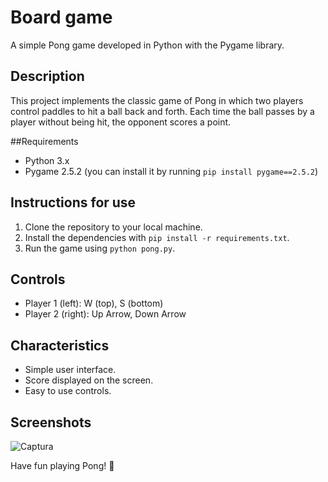 # Board game

A simple Pong game developed in Python with the Pygame library.

## Description

This project implements the classic game of Pong in which two players control paddles to hit a ball back and forth. Each time the ball passes by a player without being hit, the opponent scores a point.

##Requirements

- Python 3.x
- Pygame 2.5.2 (you can install it by running `pip install pygame==2.5.2`)

## Instructions for use

1. Clone the repository to your local machine.
2. Install the dependencies with `pip install -r requirements.txt`.
3. Run the game using `python pong.py`.

## Controls

- Player 1 (left): W (top), S (bottom)
- Player 2 (right): Up Arrow, Down Arrow

## Characteristics

- Simple user interface.
- Score displayed on the screen.
- Easy to use controls.

## Screenshots

![Captura](https://github.com/Lativ24/PongGame/assets/128636479/3b820095-113c-4b7d-ad79-b38cda628496)


Have fun playing Pong! 🏓
